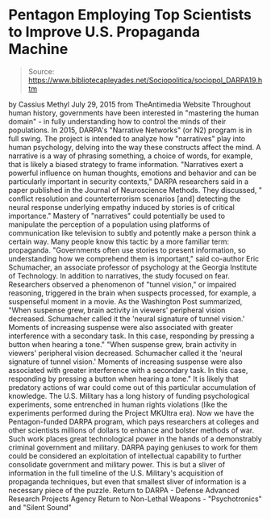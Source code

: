 # Pentagon Employing Top Scientists to Improve U.S. Propaganda Machine

> Source: https://www.bibliotecapleyades.net/Sociopolitica/sociopol_DARPA19.htm

by Cassius Methyl July 29, 2015
from TheAntimedia Website
Throughout human history, governments have been interested in "mastering the human domain" - in fully understanding how to control the minds of their populations.
In 2015, DARPA's "Narrative Networks" (or N2) program is in full swing.
The project is intended to analyze how "narratives" play into human psychology, delving into the way these constructs affect the mind.
A narrative is a way of phrasing something, a choice of words, for example, that is likely a biased strategy to frame information.
"Narratives exert a powerful influence on human thoughts, emotions and behavior and can be particularly important in security contexts," DARPA researchers said in a paper published in the Journal of Neuroscience Methods.
They discussed,
" conflict resolution and counterterrorism scenarios [and] detecting the neural response underlying empathy induced by stories is of critical importance."
Mastery of "narratives" could potentially be used to manipulate the perception of a population using platforms of communication like television to subtly and potently make a person think a certain way.
Many people know this tactic by a more familiar term: propaganda.
"Governments often use stories to present information, so understanding how we comprehend them is important," said co-author Eric Schumacher, an associate professor of psychology at the Georgia Institute of Technology.
In addition to narratives, the study focused on fear.
Researchers observed a phenomenon of "tunnel vision," or impaired reasoning, triggered in the brain when suspects processed, for example, a suspenseful moment in a movie.
As the Washington Post summarized,
"When suspense grew, brain activity in viewers' peripheral vision decreased. Schumacher called it the 'neural signature of tunnel vision.' Moments of increasing suspense were also associated with greater interference with a secondary task. In this case, responding by pressing a button when hearing a tone."
"When suspense grew, brain activity in viewers' peripheral vision decreased. Schumacher called it the 'neural signature of tunnel vision.'
Moments of increasing suspense were also associated with greater interference with a secondary task. In this case, responding by pressing a button when hearing a tone."
It is likely that predatory actions of war could come out of this particular accumulation of knowledge.
The U.S. Military has a long history of funding psychological experiments, some entrenched in human rights violations (like the experiments performed during the Project MKUltra era).
Now we have the Pentagon-funded DARPA program, which pays researchers at colleges and other scientists millions of dollars to enhance and bolster methods of war. Such work places great technological power in the hands of a demonstrably criminal government and military.
DARPA paying geniuses to work for them could be considered an exploitation of intellectual capability to further consolidate government and military power.
This is but a sliver of information in the full timeline of the U.S. Military's acquisition of propaganda techniques, but even that smallest sliver of information is a necessary piece of the puzzle.
Return to DARPA - Defense Advanced Research Projects Agency
Return to Non-Lethal Weapons - "Psychotronics" and "Silent Sound"
